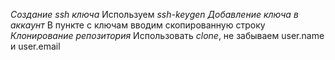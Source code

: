 *Создание ssh ключа*
Используем *ssh-keygen*
*Добавление ключа в аккаунт*
В пункте с ключам вводим скопированную строку
*Клонирование репозитория*
Использовать *clone*, не забываем user.name и user.email